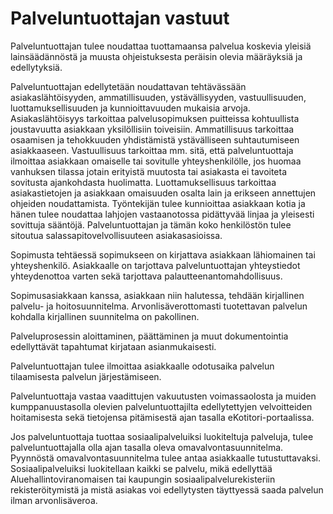 # Palveluntuottajan vastuut

Palveluntuottajan tulee noudattaa tuottamaansa palvelua koskevia yleisiä lainsäädännöstä ja muusta ohjeistuksesta peräisin olevia määräyksiä ja edellytyksiä.

Palveluntuottajan edellytetään noudattavan tehtävässään asiakaslähtöisyyden, ammatillisuuden, ystävällisyyden, vastuullisuuden, luottamuksellisuuden ja kunnioittavuuden mukaisia arvoja. Asiakaslähtöisyys tarkoittaa palvelusopimuksen puitteissa kohtuullista joustavuutta asiakkaan yksilöllisiin toiveisiin. Ammatillisuus tarkoittaa osaamisen ja tehokkuuden yhdistämistä ystävälliseen suhtautumiseen asiakkaaseen. Vastuullisuus tarkoittaa mm. sitä, että palveluntuottaja ilmoittaa asiakkaan omaiselle tai sovitulle yhteyshenkilölle, jos huomaa vanhuksen tilassa jotain erityistä muutosta tai asiakasta ei tavoiteta sovitusta ajankohdasta huolimatta. Luottamuksellisuus tarkoittaa asiakastietojen ja asiakkaan omaisuuden osalta lain ja erikseen annettujen ohjeiden noudattamista. Työntekijän tulee kunnioittaa asiakkaan kotia ja hänen tulee noudattaa lahjojen vastaanotossa pidättyvää linjaa ja yleisesti sovittuja sääntöjä. Palveluntuottajan ja tämän koko henkilöstön tulee sitoutua salassapitovelvollisuuteen asiakasasioissa.

Sopimusta tehtäessä sopimukseen on kirjattava asiakkaan lähiomainen tai yhteyshenkilö. Asiakkaalle on tarjottava palveluntuottajan yhteystiedot yhteydenottoa varten sekä tarjottava palautteenantomahdollisuus.

Sopimusasiakkaan kanssa, asiakkaan niin halutessa, tehdään kirjallinen palvelu- ja hoitosuunnitelma. Arvonlisäverottomasti tuotettavan palvelun kohdalla kirjallinen suunnitelma on pakollinen.

Palveluprosessin aloittaminen, päättäminen ja muut dokumentointia edellyttävät tapahtumat kirjataan asianmukaisesti.

Palveluntuottajan tulee ilmoittaa asiakkaalle odotusaika palvelun tilaamisesta palvelun järjestämiseen.

Palveluntuottaja vastaa vaadittujen vakuutusten voimassaolosta ja muiden kumppanuustasolla olevien palveluntuottajilta edellytettyjen velvoitteiden hoitamisesta sekä tietojensa pitämisestä ajan tasalla eKotitori-portaalissa.

Jos palveluntuottaja tuottaa sosiaalipalveluiksi luokiteltuja palveluja, tulee palveluntuottajalla olla ajan tasalla oleva omavalvontasuunnitelma. Pyynnöstä omavalvontasuunnitelma tulee antaa asiakkaalle tutustuttavaksi. Sosiaalipalveluiksi luokitellaan kaikki se palvelu, mikä edellyttää Aluehallintoviranomaisen tai kaupungin sosiaalipalvelurekisteriin rekisteröitymistä ja mistä asiakas voi edellytysten täyttyessä saada palvelun ilman arvonlisäveroa.